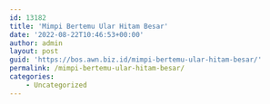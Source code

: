 ```yaml
---
id: 13182
title: 'Mimpi Bertemu Ular Hitam Besar'
date: '2022-08-22T10:46:53+00:00'
author: admin
layout: post
guid: 'https://bos.awn.biz.id/mimpi-bertemu-ular-hitam-besar/'
permalink: /mimpi-bertemu-ular-hitam-besar/
categories:
    - Uncategorized
---
```


